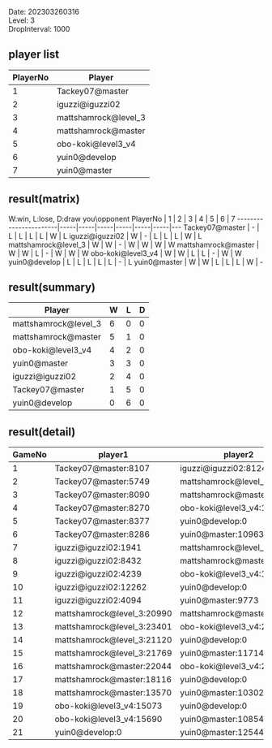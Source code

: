 Date: 202303260316  
Level: 3  
DropInterval: 1000  
## player list
PlayerNo  |  Player
----------|----------------------
1         |  Tackey07@master
2         |  iguzzi@iguzzi02
3         |  mattshamrock@level_3
4         |  mattshamrock@master
5         |  obo-koki@level3_v4
6         |  yuin0@develop
7         |  yuin0@master
## result(matrix)
W:win, L:lose, D:draw
you\opponent PlayerNo  |  1  |  2  |  3  |  4  |  5  |  6  |  7
-----------------------|-----|-----|-----|-----|-----|-----|---
Tackey07@master        |  -  |  L  |  L  |  L  |  L  |  W  |  L
iguzzi@iguzzi02        |  W  |  -  |  L  |  L  |  L  |  W  |  L
mattshamrock@level_3   |  W  |  W  |  -  |  W  |  W  |  W  |  W
mattshamrock@master    |  W  |  W  |  L  |  -  |  W  |  W  |  W
obo-koki@level3_v4     |  W  |  W  |  L  |  L  |  -  |  W  |  W
yuin0@develop          |  L  |  L  |  L  |  L  |  L  |  -  |  L
yuin0@master           |  W  |  W  |  L  |  L  |  L  |  W  |  -
## result(summary)
Player                |  W  |  L  |  D
----------------------|-----|-----|---
mattshamrock@level_3  |  6  |  0  |  0
mattshamrock@master   |  5  |  1  |  0
obo-koki@level3_v4    |  4  |  2  |  0
yuin0@master          |  3  |  3  |  0
iguzzi@iguzzi02       |  2  |  4  |  0
Tackey07@master       |  1  |  5  |  0
yuin0@develop         |  0  |  6  |  0
## result(detail)
GameNo  |  player1                     |  player2
--------|------------------------------|----------------------------
1       |  Tackey07@master:8107        |  iguzzi@iguzzi02:8124
2       |  Tackey07@master:5749        |  mattshamrock@level_3:23412
3       |  Tackey07@master:8090        |  mattshamrock@master:12557
4       |  Tackey07@master:8270        |  obo-koki@level3_v4:18018
5       |  Tackey07@master:8377        |  yuin0@develop:0
6       |  Tackey07@master:8286        |  yuin0@master:10963
7       |  iguzzi@iguzzi02:1941        |  mattshamrock@level_3:21303
8       |  iguzzi@iguzzi02:8432        |  mattshamrock@master:14111
9       |  iguzzi@iguzzi02:4239        |  obo-koki@level3_v4:17743
10      |  iguzzi@iguzzi02:12262       |  yuin0@develop:0
11      |  iguzzi@iguzzi02:4094        |  yuin0@master:9773
12      |  mattshamrock@level_3:20990  |  mattshamrock@master:14062
13      |  mattshamrock@level_3:23401  |  obo-koki@level3_v4:20292
14      |  mattshamrock@level_3:21120  |  yuin0@develop:0
15      |  mattshamrock@level_3:21769  |  yuin0@master:11714
16      |  mattshamrock@master:22044   |  obo-koki@level3_v4:20564
17      |  mattshamrock@master:18116   |  yuin0@develop:0
18      |  mattshamrock@master:13570   |  yuin0@master:10302
19      |  obo-koki@level3_v4:15073    |  yuin0@develop:0
20      |  obo-koki@level3_v4:15690    |  yuin0@master:10854
21      |  yuin0@develop:0             |  yuin0@master:12544
